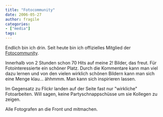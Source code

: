 ```yaml
---
title: "Fotocommunity"
date: 2006-05-27
author: fragile
categories:
- ["media"]
tags:
---
```

Endlich bin ich drin. Seit heute bin ich offizielles Mitglied der <a title="fotocommunity" href="http://www.fotocommunity.de">Fotocommunity</a>.

Innerhalb von 2 Stunden schon 70 Hits auf meine 2! Bilder, das freut. Für Fotointeressierte ein schöner Platz. Durch die Kommentare kann man viel dazu lernen und von den vielen wirklich schönen Bildern kann man sich eine Menge klau... ähhmmm. Man kann sich inspirieren lassen.

Im Gegensatz zu Flickr landen auf der Seite fast nur "wirkliche" Fotoarbeiten. Will sagen, keine Partyschnappschüsse um sie Kollegen zu zeigen.

Alle Fotografen an die Front und mitmachen.